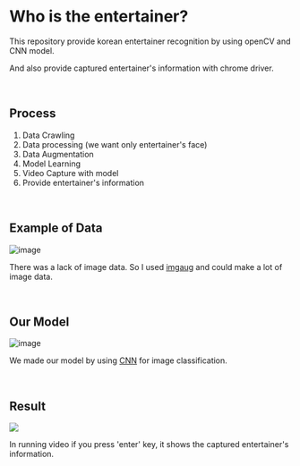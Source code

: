# Who is the entertainer?

This repository provide korean entertainer recognition by using openCV and CNN model.

And also provide captured entertainer's information with chrome driver.

<br />

## Process

1. Data Crawling
2. Data processing (we want only entertainer's face)
3. Data Augmentation
4. Model Learning
5. Video Capture with model
6. Provide entertainer's information

<br />

## Example of Data

![image](https://user-images.githubusercontent.com/59254578/72586061-b3bf5e80-3933-11ea-8f79-c98010572e3d.png)

There was a lack of image data. So I used [imgaug](https://github.com/aleju/imgaug) and could make a lot of image data.

<br />

## Our Model

![image](https://user-images.githubusercontent.com/59254578/72585351-18c58500-3931-11ea-88ea-62ee651b868c.png)

We made our model by using [CNN](https://en.wikipedia.org/wiki/Convolutional_neural_network) for image classification.

<br />

## Result

<a href='https://convertio.co/kr/download/'><img src='https://s168.convertio.me/p/Gv4ofM3z5y97H8Bxyd9L9Q/85d7cb39d2b7b3ade0cbd1b6de487e4b/bts_rm_capture.gif'/></a>

In running video if you press 'enter' key, it shows the captured entertainer's information.
